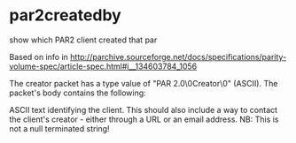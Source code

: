 # par2createdby
show which PAR2 client created that par

Based on info in http://parchive.sourceforge.net/docs/specifications/parity-volume-spec/article-spec.html#i__134603784_1056

The creator packet has a type value of "PAR 2.0\0Creator\0" (ASCII). The packet's body contains the following:

ASCII text identifying the client. This should also include a way to contact the client's creator - either through a URL or an email address. NB: This is not a null terminated string!
